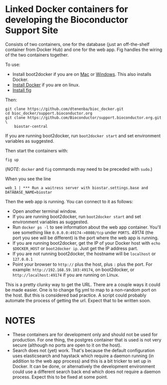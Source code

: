 # Linked Docker containers for developing the Bioconductor Support Site

Consists of two containers, one for the database (just an off-the-shelf
container from Docker Hub) and one for the web app. Fig handles the wiring 
of the two containers together.

To use:

* Install boot2docker if you are on 
  [Mac](https://docs.docker.com/installation/mac/) or
  [Windows](https://docs.docker.com/installation/windows/). This also
  installs Docker.
* [Install Docker](https://docs.docker.com/installation/) if you are
  on linux.
* [Install fig](http://www.fig.sh/install.html)

Then:

    git clone https://github.com/dtenenba/bioc_docker.git
    cd bioc_docker/support.bioconductor.org
    git clone https://github.com/Bioconductor/support.bioconductor.org.git \
        biostar-central

If you are running boot2docker, run `boot2docker start` and set
environment variables as suggested.

Then start the containers with:

    fig up

(*NOTE*: `docker` and `fig` commands may need to be preceded with `sudo`.)

When you see the line 

    web_1 | *** Run a waitress server with biostar.settings.base and DATABASE_NAME=biostar

Then the web app is running. You can connect to it as follows:

* Open another terminal window.
* If you are running boot2docker, run `boot2docker start` and
  set environment variables as suggested.
* Run `docker ps -l` to see information about the web app container. You'll
  see something like `0.0.0.0:49174->8080/tcp` under `PORTS`. 49174 
  (the port you see will be different) is the port where the web app is
  running. 
* If you are running boot2docker, get the IP of your Docker host with 
  `echo $DOCKER_HOST` or `boot2docker ip`. Just get the IP address part.
* If you are not running boot2docker, the hostname will be
  `localhost` or `127.0.0.1` 
* Point your browser to `http://` plus the host, plus `:` plus the port. For 
  example: `http://192.168.59.103:49174`, on boot2docker, or
  `http://localhost:49174` if you are running on Linux.

This is a pretty clunky way to get the URL. There are a couple ways it
could be made easier. One is to change fig.yml to map to a non-random
port on the host. But this is considered bad practice.
A script could probably automate the process of getting the url.
Expect that to be written soon.

# NOTES

* These containers are for development only and should
  not be used for production. For one thing, the postgres
  container that is used is not very secure (although no 
  ports are open to it on the host).
* Search does not (yet) work. That's because the default 
  configuration uses elasticsearch and haystack which require
  a daemon running (in addition to the web app process) 
  and this is a bit tricker to set up in Docker. It can be done,
  or alternatively the development environment could
  use a different search back end which does not require
  a daemon process. Expect this to be fixed at some point.

